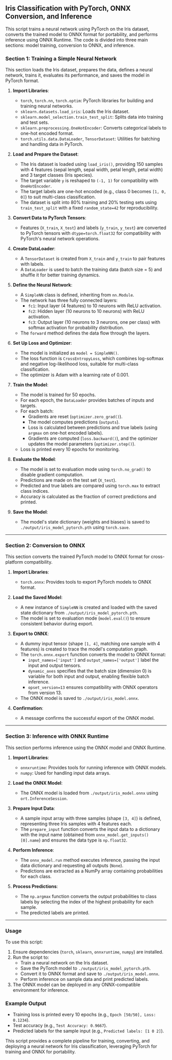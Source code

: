 
## Iris Classification with PyTorch, ONNX Conversion, and Inference

This script trains a neural network using PyTorch on the Iris dataset, converts the trained model to ONNX format for portability, and performs inference using ONNX Runtime. The code is divided into three main sections: model training, conversion to ONNX, and inference.

### Section 1: Training a Simple Neural Network

This section loads the Iris dataset, prepares the data, defines a neural network, trains it, evaluates its performance, and saves the model in PyTorch format.

1. **Import Libraries**:
   - `torch`, `torch.nn`, `torch.optim`: PyTorch libraries for building and training neural networks.
   - `sklearn.datasets.load_iris`: Loads the Iris dataset.
   - `sklearn.model_selection.train_test_split`: Splits data into training and test sets.
   - `sklearn.preprocessing.OneHotEncoder`: Converts categorical labels to one-hot encoded format.
   - `torch.utils.data.DataLoader`, `TensorDataset`: Utilities for batching and handling data in PyTorch.

2. **Load and Prepare the Dataset**:
   - The Iris dataset is loaded using `load_iris()`, providing 150 samples with 4 features (sepal length, sepal width, petal length, petal width) and 3 target classes (Iris species).
   - The target variable `y` is reshaped to `(-1, 1)` for compatibility with `OneHotEncoder`.
   - The target labels are one-hot encoded (e.g., class 0 becomes `[1, 0, 0]`) to suit multi-class classification.
   - The dataset is split into 80% training and 20% testing sets using `train_test_split` with a fixed `random_state=42` for reproducibility.

3. **Convert Data to PyTorch Tensors**:
   - Features (`X_train`, `X_test`) and labels (`y_train`, `y_test`) are converted to PyTorch tensors with `dtype=torch.float32` for compatibility with PyTorch's neural network operations.

4. **Create DataLoader**:
   - A `TensorDataset` is created from `X_train` and `y_train` to pair features with labels.
   - A `DataLoader` is used to batch the training data (batch size = 5) and shuffle it for better training dynamics.

5. **Define the Neural Network**:
   - A `SimpleNN` class is defined, inheriting from `nn.Module`.
   - The network has three fully connected layers:
     - `fc1`: Input layer (4 features) to 10 neurons with ReLU activation.
     - `fc2`: Hidden layer (10 neurons to 10 neurons) with ReLU activation.
     - `fc3`: Output layer (10 neurons to 3 neurons, one per class) with softmax activation for probability distribution.
   - The `forward` method defines the data flow through the layers.

6. **Set Up Loss and Optimizer**:
   - The model is initialized as `model = SimpleNN()`.
   - The loss function is `CrossEntropyLoss`, which combines log-softmax and negative log-likelihood loss, suitable for multi-class classification.
   - The optimizer is Adam with a learning rate of 0.001.

7. **Train the Model**:
   - The model is trained for 50 epochs.
   - For each epoch, the `DataLoader` provides batches of inputs and targets.
   - For each batch:
     - Gradients are reset (`optimizer.zero_grad()`).
     - The model computes predictions (`outputs`).
     - Loss is calculated between predictions and true labels (using `argmax` on one-hot encoded labels).
     - Gradients are computed (`loss.backward()`), and the optimizer updates the model parameters (`optimizer.step()`).
   - Loss is printed every 10 epochs for monitoring.

8. **Evaluate the Model**:
   - The model is set to evaluation mode using `torch.no_grad()` to disable gradient computation.
   - Predictions are made on the test set (`X_test`).
   - Predicted and true labels are compared using `torch.max` to extract class indices.
   - Accuracy is calculated as the fraction of correct predictions and printed.

9. **Save the Model**:
   - The model's state dictionary (weights and biases) is saved to `./output/iris_model_pytorch.pth` using `torch.save`.

---

### Section 2: Conversion to ONNX

This section converts the trained PyTorch model to ONNX format for cross-platform compatibility.

1. **Import Libraries**:
   - `torch.onnx`: Provides tools to export PyTorch models to ONNX format.

2. **Load the Saved Model**:
   - A new instance of `SimpleNN` is created and loaded with the saved state dictionary from `./output/iris_model_pytorch.pth`.
   - The model is set to evaluation mode (`model.eval()`) to ensure consistent behavior during export.

3. **Export to ONNX**:
   - A dummy input tensor (shape `[1, 4]`, matching one sample with 4 features) is created to trace the model's computation graph.
   - The `torch.onnx.export` function converts the model to ONNX format:
     - `input_names=['input']` and `output_names=['output']` label the input and output tensors.
     - `dynamic_axes` specifies that the batch size (dimension 0) is variable for both input and output, enabling flexible batch inference.
     - `opset_version=13` ensures compatibility with ONNX operators from version 13.
   - The ONNX model is saved to `./output/iris_model.onnx`.

4. **Confirmation**:
   - A message confirms the successful export of the ONNX model.

---

### Section 3: Inference with ONNX Runtime

This section performs inference using the ONNX model and ONNX Runtime.

1. **Import Libraries**:
   - `onnxruntime`: Provides tools for running inference with ONNX models.
   - `numpy`: Used for handling input data arrays.

2. **Load the ONNX Model**:
   - The ONNX model is loaded from `./output/iris_model.onnx` using `ort.InferenceSession`.

3. **Prepare Input Data**:
   - A sample input array with three samples (shape `[3, 4]`) is defined, representing three Iris samples with 4 features each.
   - The `prepare_input` function converts the input data to a dictionary with the input name (obtained from `onnx_model.get_inputs()[0].name`) and ensures the data type is `np.float32`.

4. **Perform Inference**:
   - The `onnx_model.run` method executes inference, passing the input data dictionary and requesting all outputs (`None`).
   - Predictions are extracted as a NumPy array containing probabilities for each class.

5. **Process Predictions**:
   - The `np.argmax` function converts the output probabilities to class labels by selecting the index of the highest probability for each sample.
   - The predicted labels are printed.

---

### Usage

To use this script:
1. Ensure dependencies (`torch`, `sklearn`, `onnxruntime`, `numpy`) are installed.
2. Run the script to:
   - Train a neural network on the Iris dataset.
   - Save the PyTorch model to `./output/iris_model_pytorch.pth`.
   - Convert it to ONNX format and save to `./output/iris_model.onnx`.
   - Perform inference on sample data and print predicted labels.
3. The ONNX model can be deployed in any ONNX-compatible environment for inference.

### Example Output
- Training loss is printed every 10 epochs (e.g., `Epoch [50/50], Loss: 0.1234`).
- Test accuracy (e.g., `Test Accuracy: 0.9667`).
- Predicted labels for the sample input (e.g., `Predicted labels: [1 0 2]`).

This script provides a complete pipeline for training, converting, and deploying a neural network for Iris classification, leveraging PyTorch for training and ONNX for portability.

